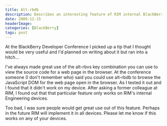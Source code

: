 ```yaml
---
title: Alt-rbdb
description: Describes an interesting feature of RIM internal BlackBerry devices.
date: 2009-12-15
headerImage: 
categories: [BlackBerry]
tags: post
---
```


At the BlackBerry Developer Conference I picked up a tip that I thought would be very useful and I'd planned on writing about it but ran into a hitch...

I've always made great use of the alt-rbvs key combination you can use to view the source code for a web page in the browser. At the conference someone (I don't remember who) said you could use alt-rbdb to browse the JavaScript DOM for the web page open in the browser. As I tested it out and I found that it didn't work on my device. After asking a former colleague at RIM, I found out that that particular feature only works on RIM's internal Engineering devices.

Too bad, I was sure people would get great use out of this feature. Perhaps in the future RIM will implement it in all devices. Please let me know if this works on any of your devices.
